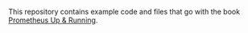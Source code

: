 
This repository contains example code and files that go with the book
[Prometheus Up &
Running](http://shop.oreilly.com/product/0636920147343.do).

